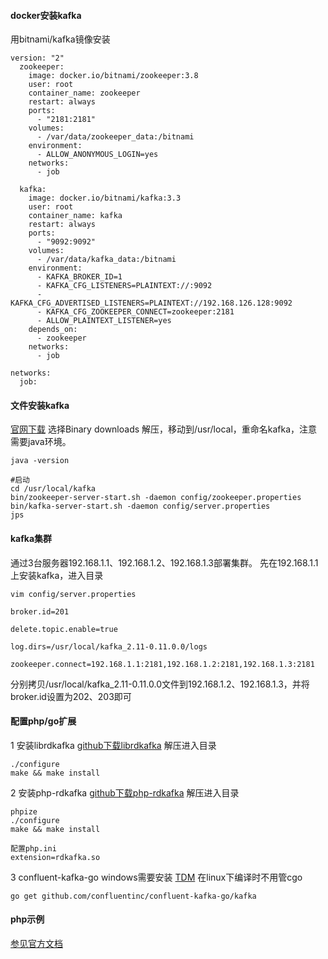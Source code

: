 #### **docker安装kafka**
用bitnami/kafka镜像安装
```
version: "2"
  zookeeper:
    image: docker.io/bitnami/zookeeper:3.8
    user: root
    container_name: zookeeper
    restart: always
    ports:
      - "2181:2181"
    volumes:
      - /var/data/zookeeper_data:/bitnami
    environment:
      - ALLOW_ANONYMOUS_LOGIN=yes
    networks:
      - job

  kafka:
    image: docker.io/bitnami/kafka:3.3
    user: root
    container_name: kafka
    restart: always
    ports:
      - "9092:9092"
    volumes:
      - /var/data/kafka_data:/bitnami
    environment:
      - KAFKA_BROKER_ID=1
      - KAFKA_CFG_LISTENERS=PLAINTEXT://:9092
      - KAFKA_CFG_ADVERTISED_LISTENERS=PLAINTEXT://192.168.126.128:9092
      - KAFKA_CFG_ZOOKEEPER_CONNECT=zookeeper:2181
      - ALLOW_PLAINTEXT_LISTENER=yes
    depends_on:
      - zookeeper
    networks:
      - job

networks:
  job:
```

#### **文件安装kafka**
[官网下载](http://kafka.apache.org/downloads) 选择Binary downloads
解压，移动到/usr/local，重命名kafka，注意需要java环境。

```
java -version

#启动
cd /usr/local/kafka
bin/zookeeper-server-start.sh -daemon config/zookeeper.properties
bin/kafka-server-start.sh -daemon config/server.properties
jps
```

#### **kafka集群**
通过3台服务器192.168.1.1、192.168.1.2、192.168.1.3部署集群。
先在192.168.1.1上安装kafka，进入目录
```
vim config/server.properties

broker.id=201

delete.topic.enable=true

log.dirs=/usr/local/kafka_2.11-0.11.0.0/logs

zookeeper.connect=192.168.1.1:2181,192.168.1.2:2181,192.168.1.3:2181
```
分别拷贝/usr/local/kafka_2.11-0.11.0.0文件到192.168.1.2、192.168.1.3，并将broker.id设置为202、203即可


#### **配置php/go扩展**
1 安装librdkafka
[github下载librdkafka](https://github.com/edenhill/librdkafka/releases)
解压进入目录
```
./configure
make && make install
```

2 安装php-rdkafka
[github下载php-rdkafka](https://github.com/arnaud-lb/php-rdkafka/releases)
解压进入目录
```
phpize
./configure
make && make install

配置php.ini
extension=rdkafka.so
```

3 confluent-kafka-go
windows需要安装 [TDM](https://jmeubank.github.io/tdm-gcc/articles/2021-05/10.3.0-release)
在linux下编译时不用管cgo
```
go get github.com/confluentinc/confluent-kafka-go/kafka
```
#### **php示例**
[参见官方文档](https://arnaud.le-blanc.net/php-rdkafka-doc/phpdoc/rdkafka.examples.html)

